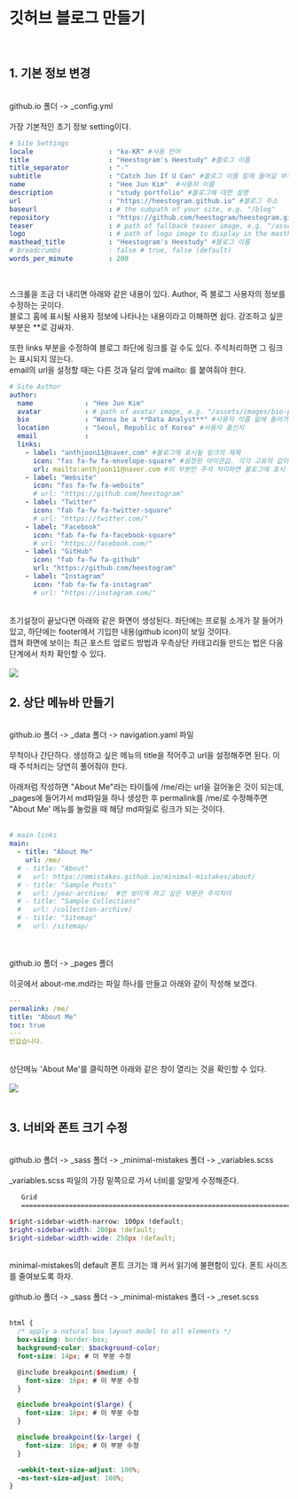 # 깃허브 블로그 만들기
<br>

## 1. 기본 정보 변경
<br>
github.io 폴더 -> &#95;config.yml
<br>
<br>
가장 기본적인 초기 정보 setting이다.
<br>

```yml
# Site Settings
locale                   : "ko-KR" #사용 언어
title                    : "Heestogram's Heestudy" #블로그 이름
title_separator          : "-"
subtitle                 : "Catch Jun If U Can" #블로그 이름 밑에 들어갈 부제목
name                     : "Hee Jun Kim"  #사용자 이름
description              : "study portfolio" #블로그에 대한 설명
url                      : "https://heestogram.github.io" #블로그 주소
baseurl                  : # the subpath of your site, e.g. "/blog"
repository               : "https://github.com/heestogram/heestogram.github.io" #해당 레퍼지터리 주소
teaser                   : # path of fallback teaser image, e.g. "/assets/images/500x300.png"
logo                     : # path of logo image to display in the masthead, e.g. "/assets/images/88x88.png"
masthead_title           : "Heestogram's Heestudy" #블로그 이름
# breadcrumbs            : false # true, false (default)
words_per_minute         : 200
```
<br>

스크롤을 조금 더 내리면 아래와 같은 내용이 있다. Author, 즉 블로그 사용자의 정보를 수정하는 곳이다.<br>
블로그 홈에 표시될 사용자 정보에 나타나는 내용이라고 이해하면 쉽다.
강조하고 싶은 부분은 &#42;&#42;로 감싸자.
<br><br>
또한 links 부분을 수정하여 블로그 좌단에 링크를 걸 수도 있다. 주석처리하면 그 링크는 표시되지 않는다.
<br>
email의 url을 설정할 때는 다른 것과 달리 앞에 mailto: 를 붙여줘야 한다.
<br>
```yml
# Site Author
author:
  name             : "Hee Jun Kim"
  avatar           : # path of avatar image, e.g. "/assets/images/bio-photo.jpg"
  bio              : "Wanna be a **Data Analyst**" #사용자 이름 밑에 들어가는 bio
  location         : "Seoul, Republic of Korea" #사용자 출신지
  email            :
  links:
    - label: "anthjoon11@naver.com" #블로그에 표시될 링크의 제목
      icon: "fas fa-fw fa-envelope-square" #설정된 아이콘값. 각각 고유의 값이 있음
      url: mailto:anthjoon11@naver.com #이 부분만 주석 처리하면 블로그에 표시 안 할 수 있음
    - label: "Website"
      icon: "fas fa-fw fa-website"
      # url: "https://github.com/heestogram"
    - label: "Twitter"
      icon: "fab fa-fw fa-twitter-square"
      # url: "https://twitter.com/"
    - label: "Facebook"
      icon: "fab fa-fw fa-facebook-square"
      # url: "https://facebook.com/"
    - label: "GitHub"
      icon: "fab fa-fw fa-github"
      url: "https://github.com/heestogram"
    - label: "Instagram"
      icon: "fab fa-fw fa-instagram"
      # url: "https://instagram.com/"
 ```
 <br>
 초기설정이 끝났다면 아래와 같은 화면이 생성된다. 좌단에는 프로필 소개가 잘 들어가 있고, 하단에는 footer에서 기입한 내용(github icon)이 보일 것이다.
 <br>
 캡쳐 화면에 보이는 최근 포스트 업로드 방법과 우측상단 카테고리들 만드는 법은 다음 단계에서 차차 확인할 수 있다.
 <br><br>
 <img src= "https://user-images.githubusercontent.com/115082062/201826923-2a2482e8-c8a6-4955-868a-651f4d48e3d7.JPG">

 ## 2. 상단 메뉴바 만들기
 <br>
 github.io 폴더 -> &#95;data 폴더 -> navigation.yaml 파일
 <br><br>
 무척이나 간단하다. 생성하고 싶은 메뉴의 title을 적어주고 url을 설정해주면 된다. 이 때 주석처리는 당연히 풀어줘야 한다.<br><br>
 아래처럼 작성하면 "About Me"라는 타이틀에 /me/라는 url을 걸어놓은 것이 되는데, &#95;pages에 들어가서 md파일을 하나 생성한 후 permalink를 /me/로 수정해주면 "About Me' 메뉴를 눌렀을 때 해당 md파일로 링크가 되는 것이다.
 <br><br>

```yml
# main links
main:
  - title: "About Me"
    url: /me/
  # - title: "About"
  #   url: https://mmistakes.github.io/minimal-mistakes/about/
  # - title: "Sample Posts"
  #   url: /year-archive/  #안 보이게 하고 싶은 부분은 주석처리
  # - title: "Sample Collections"
  #   url: /collection-archive/
  # - title: "Sitemap"
  #   url: /sitemap/
```
<br><br>
github.io 폴더 -> &#95;pages 폴더 <br><br>
이곳에서 about-me.md라는 파일 하나를 만들고 아래와 같이 작성해 보겠다.
<br>
```yml
---
permalink: /me/
title: "About Me"
toc: true
---
반갑습니다.
```
<br>
상단메뉴 'About Me'를 클릭하면 아래와 같은 창이 열리는 것을 확인할 수 있다.
<br><br>
<img src= "https://user-images.githubusercontent.com/115082062/201839699-fc8704c9-4ef3-47ac-a955-1b79eb713690.JPG">
<br>
<br>

## 3. 너비와 폰트 크기 수정
<br>
github.io 폴더 -> &#95;sass 폴더 -> &#95;minimal-mistakes 폴더 -> &#95;variables.scss
<br><br>
&#95;variables.scss 파일의 가장 밑쪽으로 가서 너비를 알맞게 수정해준다.<br>

```scss
   Grid
   ========================================================================== */

$right-sidebar-width-narrow: 100px !default;
$right-sidebar-width: 200px !default;
$right-sidebar-width-wide: 250px !default;
```
<br>
minimal-mistakes의 default 폰트 크기는 꽤 커서 읽기에 불편함이 있다. 폰트 사이즈를 줄여보도록 하자.
<br><br>
github.io 폴더 -> &#95;sass 폴더 -> &#95;minimal-mistakes 폴더 -> &#95;reset.scss
<br><br>

```scss
html {
  /* apply a natural box layout model to all elements */
  box-sizing: border-box;
  background-color: $background-color;
  font-size: 14px; # 이 부분 수정

  @include breakpoint($medium) {
    font-size: 16px; # 이 부분 수정
  }

  @include breakpoint($large) {
    font-size: 16px; # 이 부분 수정
  }

  @include breakpoint($x-large) {
    font-size: 16px; # 이 부분 수정
  }

  -webkit-text-size-adjust: 100%;
  -ms-text-size-adjust: 100%;
}
```
